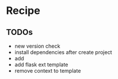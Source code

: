 # Recipe

## TODOs
- new version check
- install dependencies after create project
- add 
- add flask ext template
- remove context to template

